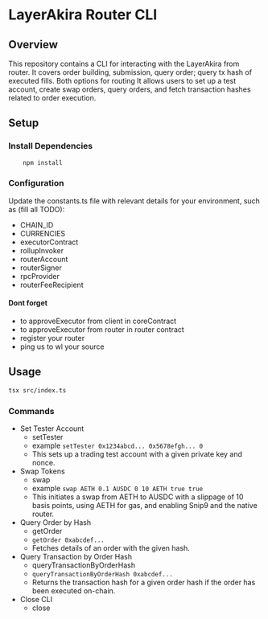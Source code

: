 # LayerAkira Router CLI

## Overview

This repository contains a CLI for interacting with the LayerAkira from router.
It covers order building, submission, query order; query tx hash of executed fills.
Both options for routing
It allows users to set up a test account, create swap orders, query orders, and fetch transaction hashes related to
order execution.

## Setup

### Install Dependencies

```bash
    npm install
```

### Configuration

Update the constants.ts file with relevant details for your environment, such as (fill all TODO):

- CHAIN_ID
- CURRENCIES
- executorContract
- rollupInvoker
- routerAccount
- routerSigner
- rpcProvider
- routerFeeRecipient

#### Dont forget

- to approveExecutor from client in coreContract
- to approveExecutor from router in router contract
- register your router
- ping us to wl your source

## Usage

```bash
tsx src/index.ts
```

### Commands

- Set Tester Account
  - setTester <account> <private key> <nonce>
  - example `setTester 0x1234abcd... 0x5678efgh... 0`
  - This sets up a trading test account with a given private key and nonce.
- Swap Tokens
  - swap <payField> <payAmount> <receiveField> <receiveAmount> <slippageBips> <gasToken> <enableSnip9> <useNativeRouter>
  - example `swap AETH 0.1 AUSDC 0 10 AETH true true`
  - This initiates a swap from AETH to AUSDC with a slippage of 10 basis points, using AETH for gas, and enabling
    Snip9 and the native router.
- Query Order by Hash
  - getOrder <orderHash>
  - `getOrder 0xabcdef...`
  - Fetches details of an order with the given hash.
- Query Transaction by Order Hash
  - queryTransactionByOrderHash <orderHash>
  - `queryTransactionByOrderHash 0xabcdef...`
  - Returns the transaction hash for a given order hash if the order has been executed on-chain.
- Close CLI
  - close
